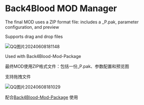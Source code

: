 # Back4Blood MOD Manager

The final MOD uses a ZIP format file: includes a _P.pak, parameter configuration, and preview

Supports drag and drop files

![QQ图片20240608181148](https://github.com/MLUl1/Back4Blood-MOD-Manager/assets/62233214/24080f3b-342a-4266-aa78-e7c878f445ea)

Used with Back4Blood-Mod-Package

最终MOD使用ZIP格式文件：包括一份_P.pak、参数配置和预览图

支持拖拽文件

![QQ图片20240608181029](https://github.com/MLUl1/Back4Blood-MOD-Manager/assets/62233214/ead2bd5f-c351-45b3-a2cd-5bd4de913810)

配合[Back4Blood-Mod-Package](https://github.com/MLUl1/Back4Blood-Mod-Package) 使用
